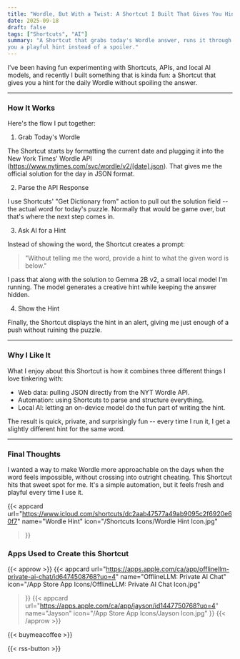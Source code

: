 ```yaml
---
title: "Wordle, But With a Twist: A Shortcut I Built That Gives You Hints"
date: 2025-09-18
draft: false
tags: ["Shortcuts", "AI"]
summary: "A Shortcut that grabs today's Wordle answer, runs it through a local AI, and gives 
you a playful hint instead of a spoiler."
---
```


I've been having fun experimenting with Shortcuts, APIs, and local AI models, and recently 
I built something that is kinda fun: a Shortcut that gives you a hint for the daily Wordle without 
spoiling the answer.

____

### How It Works

Here's the flow I put together:

1. Grab Today's Wordle

The Shortcut starts by formatting the current date and plugging it into the New York Times' 
Wordle API (https://www.nytimes.com/svc/wordle/v2/[date].json). That gives me the official 
solution for the day in JSON format.

2. Parse the API Response

I use Shortcuts' "Get Dictionary from" action to pull out the solution field -- the actual 
word for today's puzzle. Normally that would be game over, but that's where the next step 
comes in.

3. Ask AI for a Hint

Instead of showing the word, the Shortcut creates a prompt:

> "Without telling me the word, provide a hint to what the given word is below."

I pass that along with the solution to Gemma 2B v2, a small local model I'm running. The 
model generates a creative hint while keeping the answer hidden.

4. Show the Hint

Finally, the Shortcut displays the hint in an alert, giving me just enough of a push without 
ruining the puzzle.

____

### Why I Like It

What I enjoy about this Shortcut is how it combines three different things I love tinkering 
with:

- Web data: pulling JSON directly from the NYT Wordle API.
- Automation: using Shortcuts to parse and structure everything.
- Local AI: letting an on-device model do the fun part of writing the hint.

The result is quick, private, and surprisingly fun -- every time I run it, I get a slightly 
different hint for the same word.

____

### Final Thoughts

I wanted a way to make Wordle more approachable on the days when the word feels impossible, 
without crossing into outright cheating. This Shortcut hits that sweet spot for me. It's a 
simple automation, but it feels fresh and playful every time I use it.


{{< appcard 
    url="https://www.icloud.com/shortcuts/dc2aab47577a49ab9095c2f6920e60f7" 
    name="Wordle Hint" 
    icon="/Shortcuts Icons/Wordle Hint Icon.jpg" 
>}}

### Apps Used to Create this Shortcut

{{< approw >}}
{{< appcard 
    url="https://apps.apple.com/ca/app/offlinellm-private-ai-chat/id6474508768?uo=4" 
    name="OfflineLLM: Private AI Chat" 
    icon="/App Store App Icons/OfflineLLM: Private AI Chat Icon.jpg" 
>}}
{{< appcard 
    url="https://apps.apple.com/ca/app/jayson/id1447750768?uo=4" 
    name="Jayson" 
    icon="/App Store App Icons/Jayson Icon.jpg" 
>}}
{{< /approw >}}

{{< buymeacoffee >}}

{{< rss-button >}}